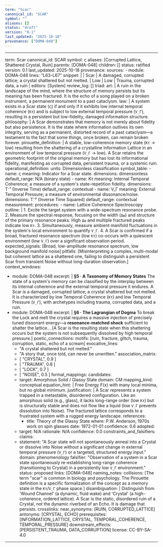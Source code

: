 ```yaml
---
term: "Scar"
canonical_id: "SCAR"
symbol: ""
aliases: []
status: "draft"
version: "0.1"
last_updated: "2025-10-18"
provenance: ["DOMA-048"]
---
```


---
term: Scar
canonical_id: SCAR
symbol: ς
aliases: [Corrupted Lattice, Shattered Crystal, Ruin]
parents: [DOMA-048]
children: []
status: ratified
version: 0.1
last_updated: 2025-10-18
provenance:
  sources:
    - module: DOMA-048
      lines: "L63-L67"
      snippet: |
        | Scar | A damaged, corrupted lattice; a crystal shattered but not melted. | Low | Low | Trauma, corrupted data, a ruin |
  editors: [System]
  review_log: []
triad:
  art: |
    A ruin in the landscape of the mind, where the structure of memory persists but its meaning has been fractured. It is the echo of a song played on a broken instrument, a permanent monument to a past cataclysm.
  law: |
    A system exists in a Scar state (ς) if and only if it exhibits low internal temporal coherence (`Kτ`) and is subject to low external temporal pressure (`V_Γ`), resulting in a persistent but low-fidelity, damaged information structure.
  philosophy: |
    A Scar demonstrates that memory is not merely about fidelity but also persistence. It is the state where information outlives its own integrity, serving as a permanent, distorted record of a past cataclysm—a testament to the fact that some things, once broken, can remain broken forever.
pirouette_definition: |
  A stable, low-coherence memory state (`Kτ` → low) resulting from the shattering of a crystalline Information Lattice in an environment of low temporal pressure (`V_Γ` → low). A Scar retains the geometric footprint of the original memory but has lost its informational fidelity, manifesting as corrupted data, persistent trauma, or a systemic ruin.
operational_definition:
  units: Dimensionless classification
  symbol_table:
    - name: ς
      meaning: Indicator for a Scar state.
      dimensions: dimensionless
      default_range: N/A (binary state)
    - name: Kτ
      meaning: Internal Temporal Coherence; a measure of a system's state-repetition fidelity.
      dimensions: T⁻¹ (Inverse Time)
      default_range: contextual
    - name: V_Γ
      meaning: External Temporal Pressure; a measure of environmental dissonance/noise.
      dimensions: T⁻² (Inverse Time Squared)
      default_range: contextual
  measurement:
    procedures:
      - name: Lattice Coherence Spectroscopy
        outline: |
          1. Excite the target system with a wide-spectrum resonance probe.
          2. Measure the spectral response, focusing on the width (`Δω`) and structure of the primary resonance peaks. High `Δω` and multiple fractured peaks indicate low `Kτ`.
          3. Simultaneously, measure ambient manifold fluctuations in the system's local environment to quantify `V_Γ`.
          4. A Scar is confirmed if a broad, fractured resonance spectrum (low `Kτ`) co-occurs with a quiescent environment (low `V_Γ`) over a significant observation period.
        expected_signals: [Broad, low-amplitude resonance spectrum, low background manifold noise]
        pitfalls: [Misinterpreting a complex, multi-modal but coherent lattice as a shattered one, failing to distinguish a persistent Scar from transient Noise without long-duration observation.]
context_windows:
  - module: DOMA-048
    excerpt: |
      **§5 · A Taxonomy of Memory States**
      The state of a system's memory can be classified by the interplay between its internal coherence and the external temporal pressure it endures. A Scar is a damaged, corrupted lattice; a crystal shattered but not melted. It is characterized by low Temporal Coherence (`Kτ`) and low Temporal Pressure (`V_Γ`), with archetypes including trauma, corrupted data, and a ruin.
  - module: DOMA-048
    excerpt: |
      **§6 · The Lagrangian of Dogma**
      To break the Lock and melt the crystal requires a massive injection of precisely tuned dissonant energy—a **resonance-matched shock** sufficient to shatter the lattice... [A Scar is the resulting state when this shattering occurs but the system is not subsequently dissolved by high temporal pressure.]
poetic_connections:
  motifs: [ruin, fracture, glitch, trauma, corruption, static, echo of a scream]
  evocative_lines:
    - "A crystal shattered but not melted."
    - "A story that, once told, can never be unwritten."
  association_matrix:
    - [ "CRYSTAL", 0.9 ]
    - [ "TRAUMA", 0.8 ]
    - [ "LOCK", 0.7 ]
    - [ "NOISE", 0.5 ]
formal_mappings:
  candidates:
    - target: Amorphous Solid / Glassy State
      domain: CM
      mapping_kind: conceptual
      equation_hint: |
        Free Energy F(x) with many local minima, but no global minimum.
      justification: |
        A Scar represents a system trapped in a metastable, disordered configuration. Like an amorphous solid (e.g., glass), it lacks long-range order (low `Kτ`) but is structurally stable and does not flow like a liquid (low `V_Γ` prevents dissolution into Noise). The fractured lattice corresponds to a frustrated system with a rugged energy landscape.
      references:
        - title: Theory of the Glassy State
          where: P.W. Anderson, 1970s work on spin glasses
          date: 1972-01-01
      confidence: 0.6
  adopted:
    - target: N/A
      rationale: N/A
      confidence: 0.0
constraints_and_falsifiers:
  claims:
    - statement: "A Scar state will not spontaneously anneal into a Crystal or dissolve into Noise without a significant change in external temporal pressure (`V_Γ`) or a targeted, structured energy input."
      domain: phenomenology
      falsifier: "Observation of a system in a Scar state spontaneously re-establishing long-range coherence (transitioning to Crystal) in a persistently low `V_Γ` environment."
      status: proposed
      links: [DOMA-048]
naming_notes:
  collisions: [The term "scar" is common in biology and psychology. The Pirouette definition is a specific formalization of the concept as a memory state in the `Kτ`/`V_Γ` phase space.]
  disambiguation: |
    Distinguish from 'Wound Channel' (a dynamic, fluid wake) and 'Crystal' (a high-coherence, ordered lattice). A Scar is the static, disordered ruin of a Crystal, not the dynamic riverbed of an Echo. It is damage that persists.
crosslinks:
  near_synonyms: [RUIN, CORRUPTED_LATTICE]
  antonyms: [CRYSTAL, ECHO]
  prerequisites: [INFORMATION_LATTICE, CRYSTAL, TEMPORAL_COHERENCE, TEMPORAL_PRESSURE]
  downstream_effects: [PERSISTENT_TRAUMA, DATA_CORRUPTION]
license: CC-BY-SA-4.0
---